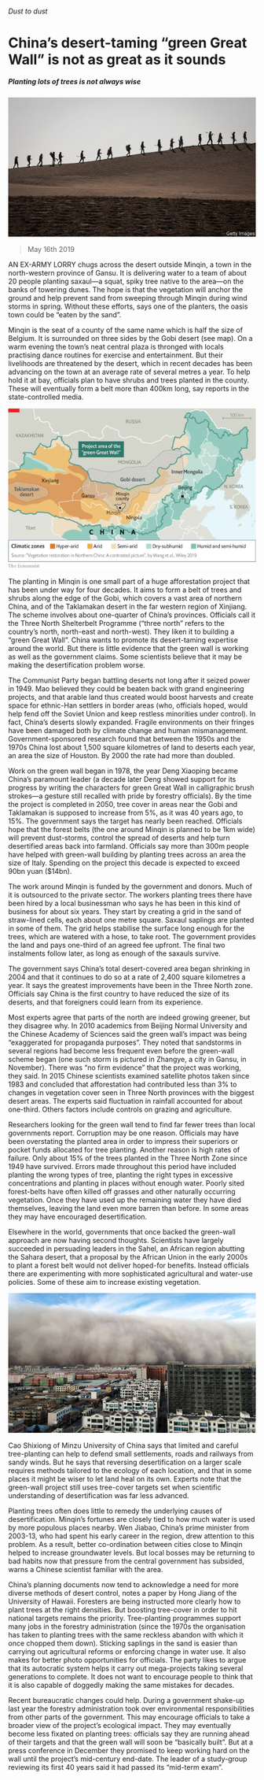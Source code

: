 ###### Dust to dust

# China’s desert-taming “green Great Wall” is not as great as it sounds 

##### Planting lots of trees is not always wise 

![image](images/20190518_CNP001_0.jpg) 

> May 16th 2019 

AN EX-ARMY LORRY chugs across the desert outside Minqin, a town in the north-western province of Gansu. It is delivering water to a team of about 20 people planting saxaul—a squat, spiky tree native to the area—on the banks of towering dunes. The hope is that the vegetation will anchor the ground and help prevent sand from sweeping through Minqin during wind storms in spring. Without these efforts, says one of the planters, the oasis town could be “eaten by the sand”. 

Minqin is the seat of a county of the same name which is half the size of Belgium. It is surrounded on three sides by the Gobi desert (see map). On a warm evening the town’s neat central plaza is thronged with locals practising dance routines for exercise and entertainment. But their livelihoods are threatened by the desert, which in recent decades has been advancing on the town at an average rate of several metres a year. To help hold it at bay, officials plan to have shrubs and trees planted in the county. These will eventually form a belt more than 400km long, say reports in the state-controlled media. 

![image](images/20190518_CNM958.png) 

The planting in Minqin is one small part of a huge afforestation project that has been under way for four decades. It aims to form a belt of trees and shrubs along the edge of the Gobi, which covers a vast area of northern China, and of the Taklamakan desert in the far western region of Xinjiang. The scheme involves about one-quarter of China’s provinces. Officials call it the Three North Shelterbelt Programme (“three north” refers to the country’s north, north-east and north-west). They liken it to building a “green Great Wall”. China wants to promote its desert-taming expertise around the world. But there is little evidence that the green wall is working as well as the government claims. Some scientists believe that it may be making the desertification problem worse. 

The Communist Party began battling deserts not long after it seized power in 1949. Mao believed they could be beaten back with grand engineering projects, and that arable land thus created would boost harvests and create space for ethnic-Han settlers in border areas (who, officials hoped, would help fend off the Soviet Union and keep restless minorities under control). In fact, China’s deserts slowly expanded. Fragile environments on their fringes have been damaged both by climate change and human mismanagement. Government-sponsored research found that between the 1950s and the 1970s China lost about 1,500 square kilometres of land to deserts each year, an area the size of Houston. By 2000 the rate had more than doubled. 

Work on the green wall began in 1978, the year Deng Xiaoping became China’s paramount leader (a decade later Deng showed support for its progress by writing the characters for green Great Wall in calligraphic brush strokes—a gesture still recalled with pride by forestry officials). By the time the project is completed in 2050, tree cover in areas near the Gobi and Taklamakan is supposed to increase from 5%, as it was 40 years ago, to 15%. The government says the target has nearly been reached. Officials hope that the forest belts (the one around Minqin is planned to be 1km wide) will prevent dust-storms, control the spread of deserts and help turn desertified areas back into farmland. Officials say more than 300m people have helped with green-wall building by planting trees across an area the size of Italy. Spending on the project this decade is expected to exceed 90bn yuan ($14bn). 

The work around Minqin is funded by the government and donors. Much of it is outsourced to the private sector. The workers planting trees there have been hired by a local businessman who says he has been in this kind of business for about six years. They start by creating a grid in the sand of straw-lined cells, each about one metre square. Saxaul saplings are planted in some of them. The grid helps stabilise the surface long enough for the trees, which are watered with a hose, to take root. The government provides the land and pays one-third of an agreed fee upfront. The final two instalments follow later, as long as enough of the saxauls survive. 

The government says China’s total desert-covered area began shrinking in 2004 and that it continues to do so at a rate of 2,400 square kilometres a year. It says the greatest improvements have been in the Three North zone. Officials say China is the first country to have reduced the size of its deserts, and that foreigners could learn from its experience. 

Most experts agree that parts of the north are indeed growing greener, but they disagree why. In 2010 academics from Beijing Normal University and the Chinese Academy of Sciences said the green wall’s impact was being “exaggerated for propaganda purposes”. They noted that sandstorms in several regions had become less frequent even before the green-wall scheme began (one such storm is pictured in Zhangye, a city in Gansu, in November). There was “no firm evidence” that the project was working, they said. In 2015 Chinese scientists examined satellite photos taken since 1983 and concluded that afforestation had contributed less than 3% to changes in vegetation cover seen in Three North provinces with the biggest desert areas. The experts said fluctuation in rainfall accounted for about one-third. Others factors include controls on grazing and agriculture. 

Researchers looking for the green wall tend to find far fewer trees than local governments report. Corruption may be one reason. Officials may have been overstating the planted area in order to impress their superiors or pocket funds allocated for tree planting. Another reason is high rates of failure. Only about 15% of the trees planted in the Three North Zone since 1949 have survived. Errors made throughout this period have included planting the wrong types of tree, planting the right types in excessive concentrations and planting in places without enough water. Poorly sited forest-belts have often killed off grasses and other naturally occurring vegetation. Once they have used up the remaining water they have died themselves, leaving the land even more barren than before. In some areas they may have encouraged desertification. 

Elsewhere in the world, governments that once backed the green-wall approach are now having second thoughts. Scientists have largely succeeded in persuading leaders in the Sahel, an African region abutting the Sahara desert, that a proposal by the African Union in the early 2000s to plant a forest belt would not deliver hoped-for benefits. Instead officials there are experimenting with more sophisticated agricultural and water-use policies. Some of these aim to increase existing vegetation. 

![image](images/20190518_CNP002_0.jpg) 

Cao Shixiong of Minzu University of China says that limited and careful tree-planting can help to defend small settlements, roads and railways from sandy winds. But he says that reversing desertification on a larger scale requires methods tailored to the ecology of each location, and that in some places it might be wiser to let land heal on its own. Experts note that the green-wall project still uses tree-cover targets set when scientific understanding of desertification was far less advanced. 

Planting trees often does little to remedy the underlying causes of desertification. Minqin’s fortunes are closely tied to how much water is used by more populous places nearby. Wen Jiabao, China’s prime minister from 2003-13, who had spent his early career in the region, drew attention to this problem. As a result, better co-ordination between cities close to Minqin helped to increase groundwater levels. But local bosses may be returning to bad habits now that pressure from the central government has subsided, warns a Chinese scientist familiar with the area. 

China’s planning documents now tend to acknowledge a need for more diverse methods of desert control, notes a paper by Hong Jiang of the University of Hawaii. Foresters are being instructed more clearly how to plant trees at the right densities. But boosting tree-cover in order to hit national targets remains the priority. Tree-planting programmes support many jobs in the forestry administration (since the 1970s the organisation has taken to planting trees with the same reckless abandon with which it once chopped them down). Sticking saplings in the sand is easier than carrying out agricultural reforms or enforcing change in water use. It also makes for better photo opportunities for officials. The party likes to argue that its autocratic system helps it carry out mega-projects taking several generations to complete. It does not want to encourage people to think that it is also capable of doggedly making the same mistakes for decades. 

Recent bureaucratic changes could help. During a government shake-up last year the forestry administration took over environmental responsibilities from other parts of the government. This may encourage officials to take a broader view of the project’s ecological impact. They may eventually become less fixated on planting trees: officials say they are running ahead of their targets and that the green wall will soon be “basically built”. But at a press conference in December they promised to keep working hard on the wall until the project’s mid-century end-date. The leader of a study-group reviewing its first 40 years said it had passed its “mid-term exam”. 

